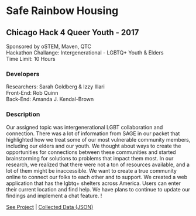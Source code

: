 # Safe Rainbow Housing

## Chicago Hack 4 Queer Youth - 2017

Sponsored by oSTEM, Maven, QTC<br />
Hackathon Challange: Intergenerational - LGBTQ+ Youth & Elders<br />
Time Limit: 10 Hours

### Developers 

Researchers: Sarah Goldberg & Izzy Illari<br />
Front-End: Rob Quinn<br />
Back-End: Amanda J. Kendal-Brown

### Description

Our assigned topic was intergenerational LGBT collaboration and connection. There was a lot of information from SAGE in our packet that highlighted how we treat some of our most vulnerable community members, including our elders and our youth. We thought about ways to create the opportunities for connections between these communities and started brainstorming for solutions to problems that impact them most. In our research, we realized that there were not a ton of resources available, and a lot of them might be inaccessible. We want to create a true community online to connect our folks to each other and to support. We created a web application that has the lgbtq+ shelters across America. Users can enter their current location and find help. We have plans to continue to update our findings and implement a chat feature. ! <br />

[See Project](https://ajkendal.github.io/Safe_RainbowHousing/index.html) | [Collected Data (JSON)](https://ajkendal.github.io/Safe_RainbowHousing/json/lgbtqhousing.json)

